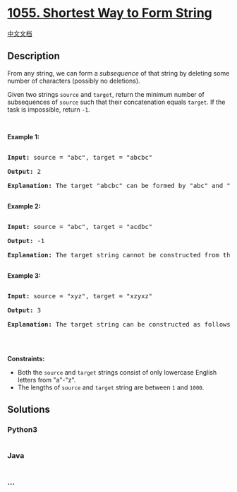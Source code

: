 # [1055. Shortest Way to Form String](https://leetcode.com/problems/shortest-way-to-form-string)

[中文文档](/solution/1000-1099/1055.Shortest%20Way%20to%20Form%20String/README.md)

## Description

<p>From any string, we can form a <i>subsequence</i> of that string by deleting some number of characters (possibly no deletions).</p>



<p>Given two strings <code>source</code> and <code>target</code>, return the minimum number of subsequences of <code>source</code> such that their concatenation equals <code>target</code>. If the task is impossible, return <code>-1</code>.</p>



<p>&nbsp;</p>



<p><strong>Example 1:</strong></p>



<pre>

<strong>Input: </strong>source = <span id="example-input-1-1">&quot;abc&quot;</span>, target = <span id="example-input-1-2">&quot;abcbc&quot;</span>

<strong>Output: </strong><span id="example-output-1">2</span>

<strong>Explanation: </strong>The target &quot;abcbc&quot; can be formed by &quot;abc&quot; and &quot;bc&quot;, which are subsequences of source &quot;abc&quot;.

</pre>



<p><strong>Example 2:</strong></p>



<pre>

<strong>Input: </strong>source = <span id="example-input-2-1">&quot;abc&quot;</span>, target = <span id="example-input-2-2">&quot;acdbc&quot;</span>

<strong>Output: </strong><span id="example-output-2">-1</span>

<strong>Explanation: </strong>The target string cannot be constructed from the subsequences of source string due to the character &quot;d&quot; in target string.

</pre>



<p><strong>Example 3:</strong></p>



<pre>

<strong>Input: </strong>source = <span id="example-input-3-1">&quot;xyz&quot;</span>, target = <span id="example-input-3-2">&quot;xzyxz&quot;</span>

<strong>Output: </strong><span id="example-output-3">3</span>

<strong>Explanation: </strong>The target string can be constructed as follows &quot;xz&quot; + &quot;y&quot; + &quot;xz&quot;.

</pre>

<p>&nbsp;</p>

<p><strong>Constraints:</strong></p>



<ul>
	<li>Both the <code>source</code> and <code>target</code> strings consist of only lowercase English letters from &quot;a&quot;-&quot;z&quot;.</li>
	<li>The lengths of <code>source</code> and <code>target</code> string are between <code>1</code> and <code>1000</code>.</li>
</ul>

## Solutions

<!-- tabs:start -->

### **Python3**

```python

```

### **Java**

```java

```

### **...**

```

```

<!-- tabs:end -->
